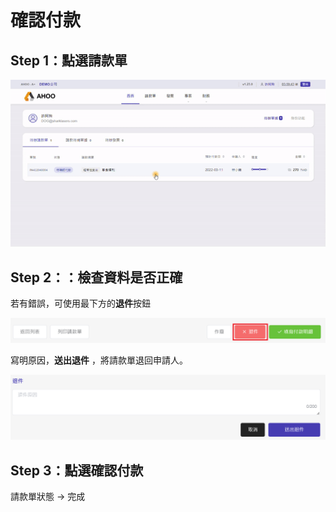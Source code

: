 # 確認付款

## **Step 1：點選請款單**

![確認付款](./done.gif)

## **Step 2：：檢查資料是否正確**

若有錯誤，可使用最下方的**退件**按鈕

![退件](./retrieve-1.png)

寫明原因，**送出退件** ，將請款單退回申請人。

![退件原因](./retrieve-2.png)

## **Step 3：點選確認付款**

請款單狀態 → 完成
